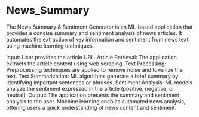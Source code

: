 # News_Summary
The News Summary & Sentiment Generator is an ML-based application that provides a concise summary and sentiment analysis of news articles. It automates the extraction of key information and sentiment from news text using machine learning techniques.

Input: User provides the article URL.
Article Retrieval: The application extracts the article content using web scraping.
Text Processing: Preprocessing techniques are applied to remove noise and tokenize the text.
Text Summarization: ML algorithms generate a brief summary by identifying important sentences or phrases.
Sentiment Analysis: ML models analyze the sentiment expressed in the article (positive, negative, or neutral).
Output: The application presents the summary and sentiment analysis to the user.
Machine learning enables automated news analysis, offering users a quick understanding of news content and sentiment.
